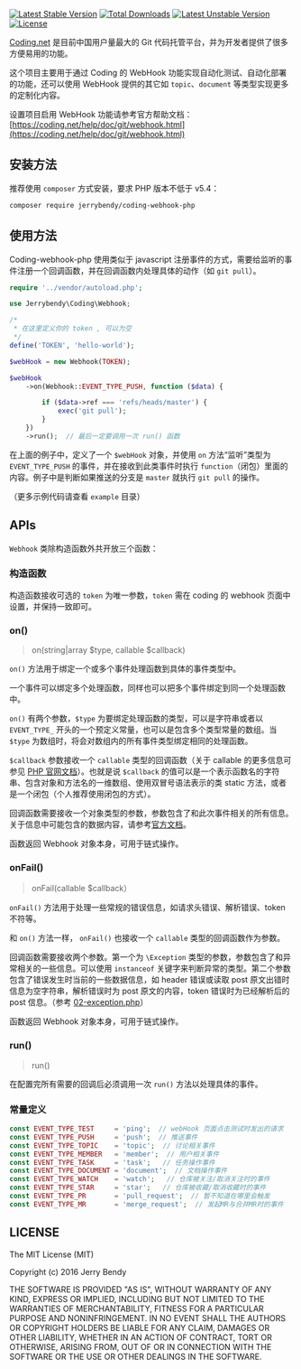 [![Latest Stable Version](https://poser.pugx.org/jerrybendy/coding-webhook-php/version)](https://packagist.org/packages/jerrybendy/coding-webhook-php)
[![Total Downloads](https://poser.pugx.org/jerrybendy/coding-webhook-php/downloads)](https://packagist.org/packages/jerrybendy/coding-webhook-php)
[![Latest Unstable Version](https://poser.pugx.org/jerrybendy/coding-webhook-php/v/unstable)](//packagist.org/packages/jerrybendy/coding-webhook-php)
[![License](https://poser.pugx.org/jerrybendy/coding-webhook-php/license)](https://packagist.org/packages/jerrybendy/coding-webhook-php)

[Coding.net](https://coding.net) 是目前中国用户量最大的 Git 代码托管平台，并为开发者提供了很多方便易用的功能。

这个项目主要用于通过 Coding 的 WebHook 功能实现自动化测试、自动化部署的功能，还可以使用 WebHook 提供的其它如 `topic`、`document` 等类型实现更多的定制化内容。

设置项目启用 WebHook 功能请参考官方帮助文档：[https://coding.net/help/doc/git/webhook.html](https://coding.net/help/doc/git/webhook.html)

## 安装方法
推荐使用 `composer` 方式安装，要求 PHP 版本不低于 v5.4：

```bash
composer require jerrybendy/coding-webhook-php
```

## 使用方法
Coding-webhook-php 使用类似于 javascript 注册事件的方式，需要给监听的事件注册一个回调函数，并在回调函数内处理具体的动作（如 `git pull`）。

```php
require '../vendor/autoload.php';

use Jerrybendy\Coding\Webhook;

/*
 * 在这里定义你的 token , 可以为空
 */
define('TOKEN', 'hello-world');

$webHook = new Webhook(TOKEN);

$webHook
    ->on(Webhook::EVENT_TYPE_PUSH, function ($data) {

        if ($data->ref === 'refs/heads/master') {
            exec('git pull');
        }
    })
    ->run();  // 最后一定要调用一次 run() 函数
```

在上面的例子中，定义了一个 `$webHook` 对象，并使用 `on` 方法“监听”类型为 `EVENT_TYPE_PUSH` 的事件，并在接收到此类事件时执行 `function`（闭包）里面的内容。例子中是判断如果推送的分支是 `master` 就执行 `git pull` 的操作。

（更多示例代码请查看 `example` 目录）

## APIs
`Webhook` 类除构造函数外共开放三个函数：

### 构造函数
构造函数接收可选的 `token` 为唯一参数，`token` 需在 coding 的 webhook 页面中设置，并保持一致即可。

### on()
> on(string|array $type, callable $callback)

`on()` 方法用于绑定一个或多个事件处理函数到具体的事件类型中。

一个事件可以绑定多个处理函数，同样也可以把多个事件绑定到同一个处理函数中。

`on()` 有两个参数，`$type` 为要绑定处理函数的类型，可以是字符串或者以 `EVENT_TYPE_` 开头的一个预定义常量，也可以是包含多个类型常量的数组。当 `$type` 为数组时，将会对数组内的所有事件类型绑定相同的处理函数。

`$callback` 参数接收一个 `callable` 类型的回调函数（关于 callable 的更多信息可参见 [PHP 官网文档](http://php.net/manual/en/language.types.callable.php)）。也就是说 `$callback` 的值可以是一个表示函数名的字符串、包含对象和方法名的一维数组、使用双冒号语法表示的类 static 方法，或者是一个闭包（个人推荐使用闭包的方式）。

回调函数需要接收一个对象类型的参数，参数包含了和此次事件相关的所有信息。关于信息中可能包含的数据内容，请参考[官方文档](https://open.coding.net/webhook.html#webhook)。

函数返回 Webhook 对象本身，可用于链式操作。

### onFail()
> onFail(callable $callback）

`onFail()` 方法用于处理一些常规的错误信息，如请求头错误、解析错误、token 不符等。

和 `on()` 方法一样， `onFail()` 也接收一个 `callable` 类型的回调函数作为参数。

回调函数需要接收两个参数。第一个为 `\Exception` 类型的参数，参数包含了和异常相关的一些信息。可以使用 `instanceof` 关键字来判断异常的类型。第二个参数包含了错误发生时当前的一些数据信息，如 header 错误或读取 post 原文出错时信息为空字符串，解析错误时为 post 原文的内容，token 错误时为已经解析后的 post 信息。（参考 [02-exception.php](example/02-exception.php)）

函数返回 Webhook 对象本身，可用于链式操作。

### run()
> run()

在配置完所有需要的回调后必须调用一次 `run()` 方法以处理具体的事件。

### 常量定义
```php
const EVENT_TYPE_TEST     = 'ping';  // webHook 页面点击测试时发出的请求
const EVENT_TYPE_PUSH     = 'push';  // 推送事件
const EVENT_TYPE_TOPIC    = 'topic';  // 讨论相关事件
const EVENT_TYPE_MEMBER   = 'member';  // 用户相关事件
const EVENT_TYPE_TASK     = 'task';   // 任务操作事件
const EVENT_TYPE_DOCUMENT = 'document';  // 文档操作事件
const EVENT_TYPE_WATCH    = 'watch';   // 仓库被关注/取消关注时的事件
const EVENT_TYPE_STAR     = 'star';   // 仓库被收藏/取消收藏时的事件
const EVENT_TYPE_PR       = 'pull_request';  // 暂不知道在哪里会触发
const EVENT_TYPE_MR       = 'merge_request';  // 发起MR与合并MR时的事件
```


## LICENSE
The MIT License (MIT)

Copyright (c) 2016 Jerry Bendy

THE SOFTWARE IS PROVIDED "AS IS", WITHOUT WARRANTY OF ANY KIND, EXPRESS OR
IMPLIED, INCLUDING BUT NOT LIMITED TO THE WARRANTIES OF MERCHANTABILITY,
FITNESS FOR A PARTICULAR PURPOSE AND NONINFRINGEMENT. IN NO EVENT SHALL THE
AUTHORS OR COPYRIGHT HOLDERS BE LIABLE FOR ANY CLAIM, DAMAGES OR OTHER
LIABILITY, WHETHER IN AN ACTION OF CONTRACT, TORT OR OTHERWISE, ARISING FROM,
OUT OF OR IN CONNECTION WITH THE SOFTWARE OR THE USE OR OTHER DEALINGS IN THE
SOFTWARE.
